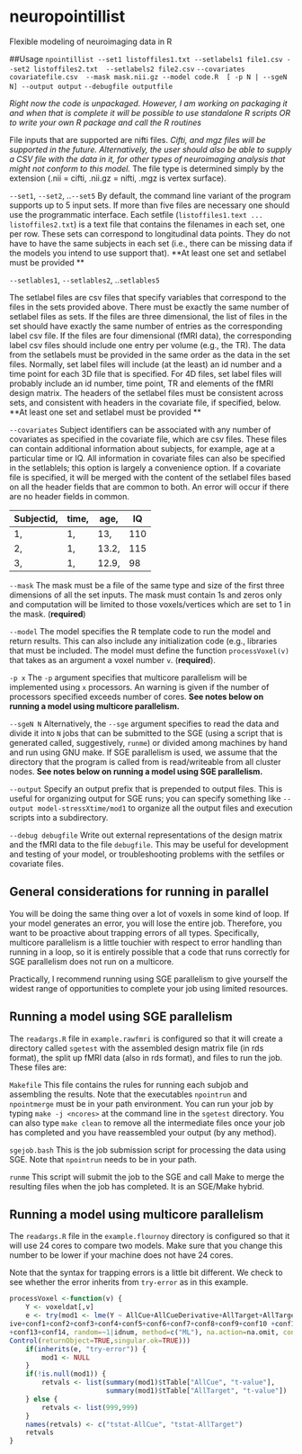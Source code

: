 # neuropointillist
Flexible modeling of neuroimaging data in R

##Usage
`npointillist --set1 listoffiles1.txt --setlabels1 file1.csv --set2 listoffiles2.txt  --setlabels2 file2.csv`
`--covariates covariatefile.csv  --mask mask.nii.gz --model code.R  [ -p N | --sgeN N] --output output`
`--debugfile outputfile `

_Right now the code is unpackaged. However, I am working on packaging it and when that is complete it will be possible to use standalone R scripts OR to write your own R package and call the R routines_

File inputs that are supported are nifti files. _Cifti, and mgz files will be supported in the future.  Alternatively, the user should also be able to supply a CSV file with the data in it, for other types of neuroimaging analysis that might not conform to this model._ The file type is determined simply by the extension (.nii = cifti, .nii.gz = nifti, .mgz is vertex surface). 

`--set1`, `--set2`, ..`--set5`
 By default, the command line variant of the program supports up to 5 input sets. If more than five files are necessary one should use the programmatic interface. Each setfile (`listoffiles1.text ... listoffiles2.txt`) is a text file that contains the filenames in each set, one per row. These sets can correspond to longitudinal data points. They do not have to have the same subjects in each set (i.e., there can be missing data if the models you intend to use support that). **At least one set and setlabel must be provided **
 
 `--setlables1`, `--setlables2`, ..`setlables5`
 
The setlabel files are csv files that specify variables that correspond to the files in the sets provided above. There must be exactly the same number of setlabel files as sets. If the files are three dimensional, the list of files in the set  should have exactly the same number of entries as the corresponding label csv file.  If the files are four dimensional (fMRI data), the corresponding label csv files should include one entry per volume (e.g., the TR). The data from the setlabels must be provided in the same order as the data in the set files. Normally, set label files will include (at the least) an id number and a time point for each 3D file that is specified. For 4D files, set label files will probably include an id number, time point, TR and elements of the fMRI design matrix. The headers of the setlabel files must be consistent across sets, and consistent with headers in the covariate file, if specified, below. **At least one set and setlabel must be provided **

`--covariates`  Subject identifiers can be associated with any number of covariates as specified in the covariate file, which are csv files. These files can contain additional information about subjects, for example, age at a particular time or IQ. All information in covariate files can also be specified in the setlablels; this option is largely a convenience option. If a covariate file is specified, it will be merged with the content of the setlabel files based on all the header fields that are common to both. An error will occur if there are no header fields in common. 

|Subjectid, |time, |age, |IQ |
|----------|-----|----|---|
|1,         | 1,   |13,  |110|
|2,         |1,    |13.2,|115|
|3,         |1,    |12.9,|98 |


`--mask` The mask must be a file of the same type and size of the first three dimensions  of all the set inputs. The mask must contain 1s and zeros only and computation will be limited to those voxels/vertices which are set to 1 in the mask. (**required**)

`--model` The model specifies the R template code to run the model and return results.  This can also include any initialization code (e.g., libraries that must be included. The model must define the function `processVoxel(v)` that takes as an argument a voxel number `v`. (**required**).

`-p x` The `-p` argument specifies that multicore parallelism will be implemented using `x` processors. An warning is given if the number of processors specified exceeds number of cores. **See notes below on running a model using multicore parallelism.**

`--sgeN N` Alternatively, the `--sge` argument specifies to read the data and divide it into `N` jobs that can be submitted to  the SGE (using a script that is generated called, suggestively, `runme`) or divided among machines by hand and run using GNU make. If SGE parallelism is used, we assume that the directory that the program is called from is read/writeable from all cluster nodes. **See notes below on running a model using SGE parallelism.**

`--output` Specify an output prefix that is prepended to output files. This is useful for organizing output for SGE runs; you can specify something like `--output model-stressXtime/mod1` to organize all the output files and execution scripts into a subdirectory. 

`--debug debugfile` Write out external representations of the design matrix and the fMRI data to the file `debugfile`. This may be useful for development and testing of your model, or troubleshooting problems with the setfiles or covariate files.

## General considerations for running in parallel
You will be doing the same thing over a lot of voxels in some kind of loop. If your model generates an error, you will lose the entire job. Therefore, you want to be proactive about trapping errors of all types. Specifically, multicore parallelism is a little touchier with respect to error handling than running in a loop, so it is entirely possible that a code that runs correctly for SGE parallelism does not run on a multicore.

Practically, I recommend running using SGE parallelism to give yourself the widest range of opportunities to complete your job using limited resources. 

## Running a model using SGE parallelism 

The `readargs.R` file in `example.rawfmri` is configured so that it will create a directory called `sgetest` with the assembled design matrix file (in rds format), the split up fMRI data (also in rds format), and files to run the job. These files are:

`Makefile` This file contains the rules for running each subjob and assembling the results. Note that the executables `npointrun` and `npointmerge` must be in your path environment. You can run your job by typing `make -j <ncores>` at the command line in the `sgetest` directory. You can also type `make clean` to remove all the intermediate files once your job has completed and you have reassembled your output (by any method).


`sgejob.bash` This is the job submission script for processing the data using SGE. Note that `npointrun` needs to be in your path. 

`runme` This script will submit the job to the SGE and call Make to merge the resulting files when the job has completed. It is an SGE/Make hybrid.

## Running a model using multicore parallelism

The `readargs.R` file in the `example.flournoy` directory is configured so that it will use 24 cores to compare two models. Make sure that you change this number to be lower if your  machine does not have 24 cores.  

Note that the syntax for trapping errors is a little bit different. We check to see whether the error inherits from `try-error` as in this example. 

``` R
processVoxel <-function(v) {
    Y <- voxeldat[,v]
    e <- try(mod1 <- lme(Y ~ AllCue+AllCueDerivative+AllTarget+AllTargetDerivat
ive+conf1+conf2+conf3+conf4+conf5+conf6+conf7+conf8+conf9+conf10 +conf11+conf12
+conf13+conf14, random=~1|idnum, method=c("ML"), na.action=na.omit, control=lme
Control(returnObject=TRUE,singular.ok=TRUE)))
    if(inherits(e, "try-error")) {
        mod1 <- NULL
    }
    if(!is.null(mod1)) {
        retvals <- list(summary(mod1)$tTable["AllCue", "t-value"],
                        summary(mod1)$tTable["AllTarget", "t-value"])
    } else {
        retvals <- list(999,999)
    }
    names(retvals) <- c("tstat-AllCue", "tstat-AllTarget")
    retvals
}
```

